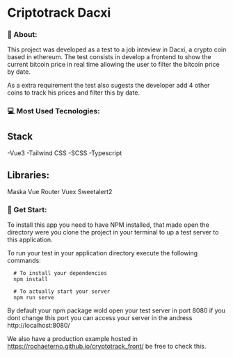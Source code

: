 # Criptotrack Dacxi

### 📝 About:
This project was developed as a test to a job inteview in Dacxi, a crypto coin based in ethereum.
The test consists in develop a frontend to show the current bitcoin price in real time allowing the user to filter the bitcoin price by date.

As a extra requirement the test also sugests the developer add 4 other coins to track his prices and filter this by date.

### 💻 Most Used Tecnologies:
## Stack
-Vue3
-Tailwind CSS
-SCSS
-Typescript

## Libraries:
Maska
Vue Router
Vuex
Sweetalert2

### 🔧 Get Start:
To install this app you need to have NPM installed, that made open the directory were you clone the project in your terminal to up a test server to this application.

To run your test in your application directory execute the following commands:

``` 
  # To install your dependencies
  npm install

  # To actually start your server
  npm run serve
```

By default your npm package wold open your test server in port 8080 if you dont change this port you can access your server in the andress http://localhost:8080/

We also have a production example hosted in https://rochaeterno.github.io/cryptotrack_front/ be free to check this.

